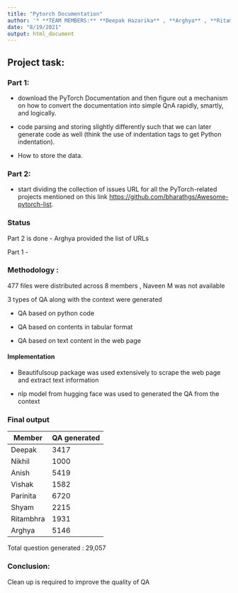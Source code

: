 ```yaml
---
title: "Pytorch Documentation"
author: '* **TEAM MEMBERS:** **Deepak Hazarika** , **Arghya** , **Ritambhra Korpal** , **Parinita Bora**, **Anish V**, **Shyam T**, **Nikhil Shrimali**, **Vishak Bharadwaj** *'
date: "8/19/2021"
output: html_document
---
```


## Project task:

### Part 1:

* download the PyTorch Documentation and then figure out a mechanism on how to convert the documentation into simple QnA rapidly, smartly, and logically.

* code parsing and storing slightly differently such that we can later generate code as well (think the use of indentation tags to get Python indentation). 

* How to store the data.

### Part 2:

* start dividing the collection of issues URL for all the PyTorch-related projects mentioned on this link https://github.com/bharathgs/Awesome-pytorch-list. 

### Status

Part 2 is done - Arghya provided the list of URLs

Part 1 - 

### Methodology :

477 files were distributed across 8 members , Naveen M was not available

3 types of QA along with the context were generated

* QA based on python code

* QA based on contents in tabular format

* QA based on text content in the web page

#### Implementation 

* Beautifulsoup package was used extensively to scrape the web page and extract text information

* nlp model from hugging face was used to generated the QA from the context




### Final output

| Member    | QA generated |
|-----------|--------------|
| Deepak    | 3417         |
| Nikhil    | 1000         |
| Anish     | 5419         |
| Vishak    | 1582         |
| Parinita  | 6720         |
| Shyam     | 2215         |
| Ritambhra | 1931         |
| Arghya    | 5146         |


Total question generated : 29,057 

### Conclusion:

Clean up is required to improve the quality of QA 



